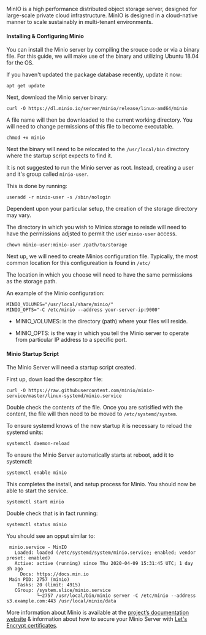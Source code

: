 <!-- <meta>
{
    "title":"Object Storage with Minio",
    "description":"Deploy, Setup, & Configure Minio Object Storage Server",
    "tag":["S3", "Object Storage", "Minio"],
    "seo-title": "Object Storage with Minio - Packet Technical Guides",
    "seo-description": "Deploy, Setup, & Configure Minio Object Storage Server",
    "og-title": "Object Storage with Minios",
    "og-description": Deploy, Setup, & Configure Minio Object Storage Servert"
}
</meta> -->

MinIO is a high performance distributed object storage server, designed for large-scale private cloud infrastructure. MinIO is designed in a cloud-native manner to scale sustainably in multi-tenant environments. 


#### Installing & Configuring Minio 

You can install the Minio server by compiling the srouce code or via a binary file. For this guide, we will make use of the binary and utilizing Ubuntu 18.04 for the OS.

If you haven't updated the package database recently, update it now: 

```
apt get update
```

Next, download the Minio server binary: 

```
curl -O https://dl.minio.io/server/minio/release/linux-amd64/minio
```

A file name will then be downloaded to the current working directory. You will need to change permissions of this file to become executable. 

```
chmod +x minio
```

Next the binary will need to be relocated to the `/usr/local/bin` directory where the startup script expects to find it. 

It is not suggested to run the Minio server as root. Instead, creating a user and it's group called `minio-user`. 

This is done by running: 

```
useradd -r minio-user -s /sbin/nologin
```

Dependent upon your particular setup, the creation of the storage directory may vary.

The directory in which you wish to Minios storage to reisde will need to have the permissions adjsted to permit the user `minio-user` access. 

```
chown minio-user:minio-user /path/to/storage
```

Next up, we will need to create Minios configuration file. Typically, the most common location for this configureation is found in `/etc/`

The location in which you choose will need to have the same permissions as the storage path. 

An example of the Minio configuration: 

```
MINIO_VOLUMES="/usr/local/share/minio/"
MINIO_OPTS="-C /etc/minio --address your-server-ip:9000"
```

* MINIO_VOLUMES: is the directory (path) where your files will reside. 

* MINIO_OPTS: is the way in which you tell the Minio server to operate from particular IP address to a specific port. 


#### Minio Startup Script

The Minio Server will need a startup script created. 

First up, down load the descrpitor file: 

```
curl -O https://raw.githubusercontent.com/minio/minio-service/master/linux-systemd/minio.service
````

Double check the contents of the file. Once you are satisified with the content, the file will then need to be moved to `/etc/systemd/system`. 

To ensure systemd knows of the new startup it is necessary to reload the systemd units: 

```
systemctl daemon-reload
```

To ensure the Minio Server automatically starts at reboot, add it to systemctl: 

```
systemctl enable minio
```

This completes the install, and setup process for Minio. You should now be able to start the service. 

```
systemctl start minio
```

Double check that is in fact running: 

```
systemctl status minio
```

You should see an opput similar to: 

```
 minio.service - MinIO
   Loaded: loaded (/etc/systemd/system/minio.service; enabled; vendor preset: enabled)
   Active: active (running) since Thu 2020-04-09 15:31:45 UTC; 1 day 3h ago
     Docs: https://docs.min.io
 Main PID: 2757 (minio)
    Tasks: 20 (limit: 4915)
   CGroup: /system.slice/minio.service
           └─2757 /usr/local/bin/minio server -C /etc/minio --address s3.example.com:443 /usr/local/minio/data
```



More information about Minio is available at the [project’s documentation website](https://docs.minio.io/) & information about how to secure your Minio Server with [Let's Encrypt certificates](https://docs.min.io/docs/generate-let-s-encypt-certificate-using-concert-for-minio.html). 